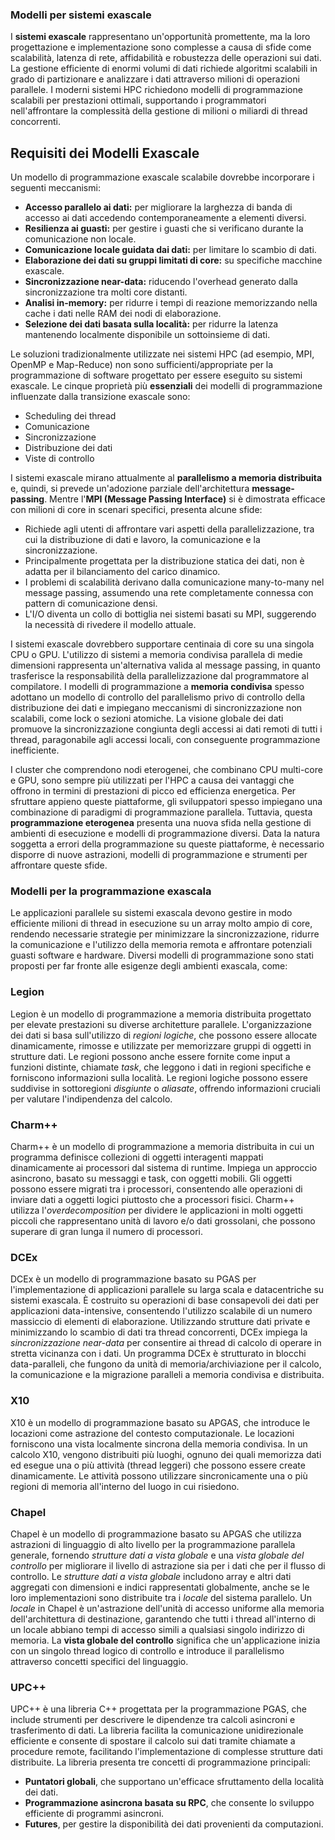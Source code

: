 

### Modelli per sistemi exascale

I **sistemi exascale** rappresentano un'opportunità promettente, ma la loro progettazione e implementazione sono complesse a causa di sfide come scalabilità, latenza di rete, affidabilità e robustezza delle operazioni sui dati. La gestione efficiente di enormi volumi di dati richiede algoritmi scalabili in grado di partizionare e analizzare i dati attraverso milioni di operazioni parallele. I moderni sistemi HPC richiedono modelli di programmazione scalabili per prestazioni ottimali, supportando i programmatori nell'affrontare la complessità della gestione di milioni o miliardi di thread concorrenti.


## Requisiti dei Modelli Exascale

Un modello di programmazione exascale scalabile dovrebbe incorporare i seguenti meccanismi:

* **Accesso parallelo ai dati:** per migliorare la larghezza di banda di accesso ai dati accedendo contemporaneamente a elementi diversi.
* **Resilienza ai guasti:** per gestire i guasti che si verificano durante la comunicazione non locale.
* **Comunicazione locale guidata dai dati:** per limitare lo scambio di dati.
* **Elaborazione dei dati su gruppi limitati di core:** su specifiche macchine exascale.
* **Sincronizzazione near-data:** riducendo l'overhead generato dalla sincronizzazione tra molti core distanti.
* **Analisi in-memory:** per ridurre i tempi di reazione memorizzando nella cache i dati nelle RAM dei nodi di elaborazione.
* **Selezione dei dati basata sulla località:** per ridurre la latenza mantenendo localmente disponibile un sottoinsieme di dati.



Le soluzioni tradizionalmente utilizzate nei sistemi HPC (ad esempio, MPI, OpenMP e Map-Reduce) non sono sufficienti/appropriate per la programmazione di software progettato per essere eseguito su sistemi exascale. Le cinque proprietà più **essenziali** dei modelli di programmazione influenzate dalla transizione exascale sono:

* Scheduling dei thread
* Comunicazione
* Sincronizzazione
* Distribuzione dei dati
* Viste di controllo



I sistemi exascale mirano attualmente al **parallelismo a memoria distribuita** e, quindi, si prevede un'adozione parziale dell'architettura **message-passing**.  Mentre l'**MPI (Message Passing Interface)** si è dimostrata efficace con milioni di core in scenari specifici, presenta alcune sfide:

* Richiede agli utenti di affrontare vari aspetti della parallelizzazione, tra cui la distribuzione di dati e lavoro, la comunicazione e la sincronizzazione.
* Principalmente progettata per la distribuzione statica dei dati, non è adatta per il bilanciamento del carico dinamico.
* I problemi di scalabilità derivano dalla comunicazione many-to-many nel message passing, assumendo una rete completamente connessa con pattern di comunicazione densi.
* L'I/O diventa un collo di bottiglia nei sistemi basati su MPI, suggerendo la necessità di rivedere il modello attuale.



I sistemi exascale dovrebbero supportare centinaia di core su una singola CPU o GPU. L'utilizzo di sistemi a memoria condivisa parallela di medie dimensioni rappresenta un'alternativa valida al message passing, in quanto trasferisce la responsabilità della parallelizzazione dal programmatore al compilatore. I modelli di programmazione a **memoria condivisa** spesso adottano un modello di controllo del parallelismo privo di controllo della distribuzione dei dati e impiegano meccanismi di sincronizzazione non scalabili, come lock o sezioni atomiche. La visione globale dei dati promuove la sincronizzazione congiunta degli accessi ai dati remoti di tutti i thread, paragonabile agli accessi locali, con conseguente programmazione inefficiente.



I cluster che comprendono nodi eterogenei, che combinano CPU multi-core e GPU, sono sempre più utilizzati per l'HPC a causa dei vantaggi che offrono in termini di prestazioni di picco ed efficienza energetica. Per sfruttare appieno queste piattaforme, gli sviluppatori spesso impiegano una combinazione di paradigmi di programmazione parallela. Tuttavia, questa **programmazione eterogenea** presenta una nuova sfida nella gestione di ambienti di esecuzione e modelli di programmazione diversi. Data la natura soggetta a errori della programmazione su queste piattaforme, è necessario disporre di nuove astrazioni, modelli di programmazione e strumenti per affrontare queste sfide.



### Modelli per la programmazione exascala

Le applicazioni parallele su sistemi exascala devono gestire in modo efficiente milioni di thread in esecuzione su un array molto ampio di core, rendendo necessarie strategie per minimizzare la sincronizzazione, ridurre la comunicazione e l'utilizzo della memoria remota e affrontare potenziali guasti software e hardware. Diversi modelli di programmazione sono stati proposti per far fronte alle esigenze degli ambienti exascala, come:


### Legion

Legion è un modello di programmazione a memoria distribuita progettato per elevate prestazioni su diverse architetture parallele. L'organizzazione dei dati si basa sull'utilizzo di *regioni logiche*, che possono essere allocate dinamicamente, rimosse e utilizzate per memorizzare gruppi di oggetti in strutture dati. Le regioni possono anche essere fornite come input a funzioni distinte, chiamate *task*, che leggono i dati in regioni specifiche e forniscono informazioni sulla località. Le regioni logiche possono essere suddivise in sottoregioni *disgiunte* o *aliasate*, offrendo informazioni cruciali per valutare l'indipendenza del calcolo.


### Charm++

Charm++ è un modello di programmazione a memoria distribuita in cui un programma definisce collezioni di oggetti interagenti mappati dinamicamente ai processori dal sistema di runtime. Impiega un approccio asincrono, basato su messaggi e task, con oggetti mobili. Gli oggetti possono essere migrati tra i processori, consentendo alle operazioni di inviare dati a oggetti logici piuttosto che a processori fisici. Charm++ utilizza l'*overdecomposition* per dividere le applicazioni in molti oggetti piccoli che rappresentano unità di lavoro e/o dati grossolani, che possono superare di gran lunga il numero di processori.



### DCEx

DCEx è un modello di programmazione basato su PGAS per l'implementazione di applicazioni parallele su larga scala e datacentriche su sistemi exascala. È costruito su operazioni di base consapevoli dei dati per applicazioni data-intensive, consentendo l'utilizzo scalabile di un numero massiccio di elementi di elaborazione. Utilizzando strutture dati private e minimizzando lo scambio di dati tra thread concorrenti, DCEx impiega la *sincronizzazione near-data* per consentire ai thread di calcolo di operare in stretta vicinanza con i dati. Un programma DCEx è strutturato in blocchi data-paralleli, che fungono da unità di memoria/archiviazione per il calcolo, la comunicazione e la migrazione paralleli a memoria condivisa e distribuita.

### X10

X10 è un modello di programmazione basato su APGAS, che introduce le locazioni come astrazione del contesto computazionale. Le locazioni forniscono una vista localmente sincrona della memoria condivisa. In un calcolo X10, vengono distribuiti più luoghi, ognuno dei quali memorizza dati ed esegue una o più attività (thread leggeri) che possono essere create dinamicamente. Le attività possono utilizzare sincronicamente una o più regioni di memoria all'interno del luogo in cui risiedono.



### Chapel

Chapel è un modello di programmazione basato su APGAS che utilizza astrazioni di linguaggio di alto livello per la programmazione parallela generale, fornendo *strutture dati a vista globale* e una *vista globale del controllo* per migliorare il livello di astrazione sia per i dati che per il flusso di controllo. Le *strutture dati a vista globale* includono array e altri dati aggregati con dimensioni e indici rappresentati globalmente, anche se le loro implementazioni sono distribuite tra i *locale* del sistema parallelo. Un *locale* in Chapel è un'astrazione dell'unità di accesso uniforme alla memoria dell'architettura di destinazione, garantendo che tutti i thread all'interno di un locale abbiano tempi di accesso simili a qualsiasi singolo indirizzo di memoria. La **vista globale del controllo** significa che un'applicazione inizia con un singolo thread logico di controllo e introduce il parallelismo attraverso concetti specifici del linguaggio.



### UPC++

UPC++ è una libreria C++ progettata per la programmazione PGAS, che include strumenti per descrivere le dipendenze tra calcoli asincroni e trasferimento di dati. La libreria facilita la comunicazione unidirezionale efficiente e consente di spostare il calcolo sui dati tramite chiamate a procedure remote, facilitando l'implementazione di complesse strutture dati distribuite.  La libreria presenta tre concetti di programmazione principali:

* **Puntatori globali**, che supportano un'efficace sfruttamento della località dei dati.
* **Programmazione asincrona basata su RPC**, che consente lo sviluppo efficiente di programmi asincroni.
* **Futures**, per gestire la disponibilità dei dati provenienti da computazioni.


